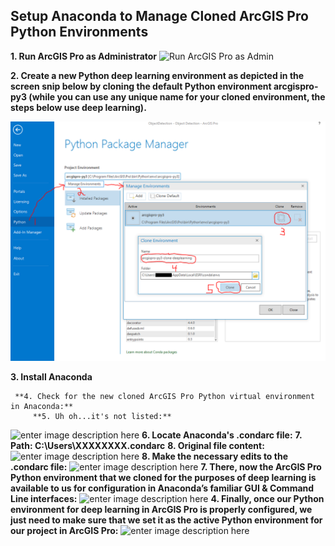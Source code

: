 ## Setup Anaconda to Manage Cloned ArcGIS Pro Python Environments

 **1. Run ArcGIS Pro as Administrator**
![Run ArcGIS Pro as Admin](https://raw.githubusercontent.com/tjhallum/anaconda_arcgis_pro/master/1-run_arc_as_admin.png)

**2. Create a new Python deep learning environment as depicted in the screen snip below by cloning the default Python environment arcgispro-py3 (while you can use any unique name for your cloned environment, the steps below use deep learning).**

![enter image description here](https://github.com/tjhallum/anaconda_arcgis_pro/raw/master/2-create_new_virtual_env.png)

**3. Install Anaconda**

	 **4. Check for the new cloned ArcGIS Pro Python virtual environment in Anaconda:**
		 **5. Uh oh...it's not listed:**
![enter image description here](https://github.com/tjhallum/anaconda_arcgis_pro/raw/master/3-anaconda_cant_see_arcgis_pro_python_env.png)
		 **6. Locate Anaconda's .condarc file:**
			 **7. Path: C:\Users\XXXXXXXX\.condarc**
				 **8. Original file content:**![enter image description here](https://github.com/tjhallum/anaconda_arcgis_pro/raw/master/4-orig_condarc_file.png)
			 **8. Make the necessary edits to the .condarc file:** ![enter image description here](https://github.com/tjhallum/anaconda_arcgis_pro/raw/master/5-amended_condarc_file.png)
		 **7. There, now the ArcGIS Pro Python environment that we cloned for the purposes of deep learning is available to us for configuration in Anaconda’s familiar GUI & Command Line interfaces:** ![enter image description here](https://github.com/tjhallum/anaconda_arcgis_pro/raw/master/6-anaconda_sees_arcgis_pro_python_env.png)
 **4. Finally, once our Python environment for deep learning in ArcGIS Pro is properly configured, we just need to make sure that we set it as the active Python environment for our project in ArcGIS Pro:**
![enter image description here](https://github.com/tjhallum/anaconda_arcgis_pro/raw/master/7-arcgis_pro_make_new_python_env_active.png)

<!--stackedit_data:
eyJoaXN0b3J5IjpbOTEwNjUxNTQwXX0=
-->